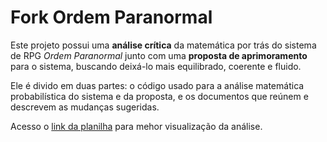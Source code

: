 # Fork Ordem Paranormal

Este projeto possui uma **análise crítica** da matemática por trás do sistema de RPG *Ordem Paranormal* junto com uma **proposta de aprimoramento** para o sistema, buscando deixá-lo mais equilibrado, coerente e fluido. 

Ele é divido em duas partes: o código usado para a análise matemática probabilística do sistema e da proposta, e os documentos que reúnem e descrevem as mudanças sugeridas.

Acesso o [link da planilha](https://docs.google.com/spreadsheets/d/1PIZnTuIN8IGMuQPT-ycE88ZoAJc1iObEW9AGnDlN-EU/edit?gid=1423698078#gid=1423698078) para mehor visualização da análise.
